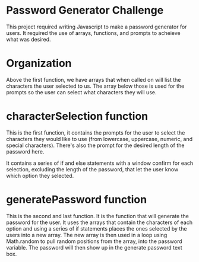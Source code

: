 # Password Generator Challenge

This project required writing Javascript to make a password generator for users. It required the use of arrays, functions, and prompts to acheieve what was desired.

# Organization

Above the first function, we have arrays that when called on will list the characters the user selected to us. The array below those is used for the prompts so the user can select what characters they will use.

# characterSelection function

This is the first function, it contains the prompts for the user to select the characters they would like to use (from lowercase, uppercase, numeric, and special characters). There's also the prompt for the desired length of the password here. 

It contains a series of if and else statements with a window confirm for each selection, excluding the length of the password, that let the user know which option they selected. 

# generatePassword function

This is the second and last function. It is the function that will generate the password for the user. It uses the arrays that contain the characters of each option and using a series of if statements places the ones selected by the users into a new array. The new array is then used in a loop using Math.random to pull random positions from the array, into the password variable. The password will then show up in the generate password text box.

